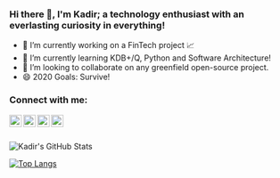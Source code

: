 ### Hi there 👋, I'm Kadir; a technology enthusiast with an everlasting curiosity in everything!

- 🔭 I’m currently working on a FinTech project :chart_with_upwards_trend:
- 🌱 I’m currently learning KDB+/Q, Python and Software Architecture!
- 👯 I’m looking to collaborate on any greenfield open-source project.
- 😄 2020 Goals: Survive!

### Connect with me:

[<img align="left" alt="kadir.kilicoglu@outlook.com" width="22px" src="https://cdn.jsdelivr.net/npm/simple-icons@v3/icons/gmail.svg" />][mail]
[<img align="left" alt="kadir.kilicoglu_67563 | Medium" width="22px" src="https://cdn.jsdelivr.net/npm/simple-icons@v3/icons/medium.svg" />][medium]
[<img align="left" alt="KilicogluKadir | Twitter" width="22px" src="https://cdn.jsdelivr.net/npm/simple-icons@v3/icons/twitter.svg" />][twitter]
[<img align="left" alt="kadir-kilicoglu | LinkedIn" width="22px" src="https://cdn.jsdelivr.net/npm/simple-icons@v3/icons/linkedin.svg" />][linkedin]

[mail]: mailto:kadir.kilicoglu@outlook.com
[medium]: https://medium.com/@kadir.kilicoglu_67563
[twitter]: https://twitter.com/KilicogluKadir
[linkedin]: https://www.linkedin.com/in/kadir-kilicoglu

<br/>
<br/>

![Kadir's GitHub Stats](https://github-readme-stats.vercel.app/api?username=kkadir&show_icons=true&theme=radical&count_private=true&include_all_commits=true)

[![Top Langs](https://github-readme-stats.vercel.app/api/top-langs/?username=kkadir)](https://github-readme-stats.vercel.app/api?username=kkadir&show_icons=true&theme=radical&count_private=true&include_all_commits=true)